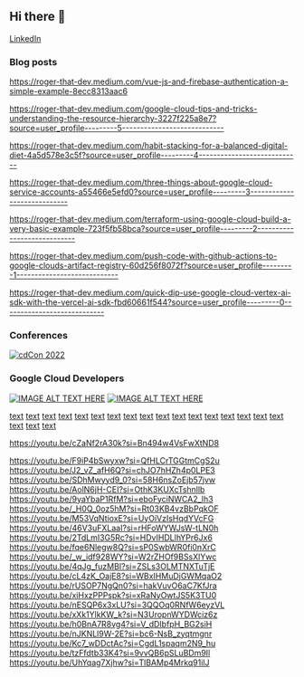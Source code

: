 ## Hi there 👋

[LinkedIn](https://www.linkedin.com/in/rogermartinez/)


### Blog posts
https://roger-that-dev.medium.com/vue-js-and-firebase-authentication-a-simple-example-8ecc8313aac6

https://roger-that-dev.medium.com/google-cloud-tips-and-tricks-understanding-the-resource-hierarchy-3227f225a8e7?source=user_profile---------5----------------------------

https://roger-that-dev.medium.com/habit-stacking-for-a-balanced-digital-diet-4a5d578e3c5f?source=user_profile---------4----------------------------

https://roger-that-dev.medium.com/three-things-about-google-cloud-service-accounts-a55466e5efd0?source=user_profile---------3----------------------------

https://roger-that-dev.medium.com/terraform-using-google-cloud-build-a-very-basic-example-723f5fb58bca?source=user_profile---------2----------------------------

https://roger-that-dev.medium.com/push-code-with-github-actions-to-google-clouds-artifact-registry-60d256f8072f?source=user_profile---------1----------------------------

https://roger-that-dev.medium.com/quick-dip-use-google-cloud-vertex-ai-sdk-with-the-vercel-ai-sdk-fbd60661f544?source=user_profile---------0----------------------------


### Conferences
[![cdCon 2022](https://img.youtube.com/vi/J2_vZ_afH6Q/0.jpg)](https://www.youtube.com/watch?v=J2_vZ_afH6Q)

### Google Cloud Developers
[![IMAGE ALT TEXT HERE](https://img.youtube.com/vi/cZaNf2rA30k/0.jpg)](https://www.youtube.com/watch?v=cZaNf2rA30k)
[![IMAGE ALT TEXT HERE](https://img.youtube.com/vi/F9iP4bSwyxw/0.jpg)](https://www.youtube.com/watch?v=F9iP4bSwyxw)



[text](https://youtu.be/SDhMwyyd9_0?si=58H6nsZoEjb57jvw)
[text](https://youtu.be/AolN6jH-CEI?si=OthK3KUXcTshnllb)
[text](https://youtu.be/9yaYbaP1RfM?si=eboFyciNWCA2_lh3)
[text](https://youtu.be/_H0Q_0oz5hM?si=Rt03KB4vzBbPqkOF)
[text](https://youtu.be/M53VqNtioxE?si=UyOiVzIsHqdYVcFG)
[text](https://youtu.be/46V3uFXLaaI?si=rHFoWYWJsW-tLN0h)
[text](https://youtu.be/2TdLmI3G5Rc?si=HDvIHDLlhYPr6Jx6)
[text](https://youtu.be/fqe6Nlegw8Q?si=sP0SwbWR0fi0nXrC)
[text](https://youtu.be/_w_idf928WY?si=W2rZHOf9BSsXlYwc)
[text](https://youtu.be/4qJg_fuzMBI?si=ZSLs3OLMTNXTuTjE)
[text](https://youtu.be/cL4zK_OajE8?si=WBxIHMuDjGWMqaO2)
[text](https://youtu.be/rUSOP7NgQn0?si=hakVuvO6aC7KfJra)
[text](https://youtu.be/xiHxzPPPspk?si=xRaNyOwtJS5K3TU0)
[text](https://youtu.be/nESQP6x3xLU?si=3QQOq0RNfW6eyzVL)
[text](https://youtu.be/xXk1YlkKW_k?si=N3UropnWYDWciz6z)
[text](https://youtu.be/h0BnA7R8vg4?si=V_dDIbfpH_BG2siH)
[text](https://youtu.be/nJKNLl9W-2E?si=bc6-NsB_zyqtmgnr)
[text](https://youtu.be/Kc7_wDDctAc?si=CgdL1spaqm2N9_hu)
[text](https://youtu.be/tzFfdtb33K4?si=9vvQB6pSLuBDm9Il)
[text](https://youtu.be/UhYqag7Xjhw?si=TlBAMp4Mrkq91ilJ)


https://youtu.be/cZaNf2rA30k?si=Bn494w4VsFwXtND8

https://youtu.be/F9iP4bSwyxw?si=QfHLCrTGGtmCgS2u
https://youtu.be/J2_vZ_afH6Q?si=chJO7hHZh4p0LPE3
https://youtu.be/SDhMwyyd9_0?si=58H6nsZoEjb57jvw
https://youtu.be/AolN6jH-CEI?si=OthK3KUXcTshnllb
https://youtu.be/9yaYbaP1RfM?si=eboFyciNWCA2_lh3
https://youtu.be/_H0Q_0oz5hM?si=Rt03KB4vzBbPqkOF
https://youtu.be/M53VqNtioxE?si=UyOiVzIsHqdYVcFG
https://youtu.be/46V3uFXLaaI?si=rHFoWYWJsW-tLN0h
https://youtu.be/2TdLmI3G5Rc?si=HDvIHDLlhYPr6Jx6
https://youtu.be/fqe6Nlegw8Q?si=sP0SwbWR0fi0nXrC
https://youtu.be/_w_idf928WY?si=W2rZHOf9BSsXlYwc
https://youtu.be/4qJg_fuzMBI?si=ZSLs3OLMTNXTuTjE
https://youtu.be/cL4zK_OajE8?si=WBxIHMuDjGWMqaO2
https://youtu.be/rUSOP7NgQn0?si=hakVuvO6aC7KfJra
https://youtu.be/xiHxzPPPspk?si=xRaNyOwtJS5K3TU0
https://youtu.be/nESQP6x3xLU?si=3QQOq0RNfW6eyzVL
https://youtu.be/xXk1YlkKW_k?si=N3UropnWYDWciz6z
https://youtu.be/h0BnA7R8vg4?si=V_dDIbfpH_BG2siH
https://youtu.be/nJKNLl9W-2E?si=bc6-NsB_zyqtmgnr
https://youtu.be/Kc7_wDDctAc?si=CgdL1spaqm2N9_hu
https://youtu.be/tzFfdtb33K4?si=9vvQB6pSLuBDm9Il
https://youtu.be/UhYqag7Xjhw?si=TlBAMp4Mrkq91ilJ

<!--
**rogerthatdev/rogerthatdev** is a ✨ _special_ ✨ repository because its `README.md` (this file) appears on your GitHub profile.

Here are some ideas to get you started:

- 🔭 I’m currently working on ...
- 🌱 I’m currently learning ...
- 👯 I’m looking to collaborate on ...
- 🤔 I’m looking for help with ...
- 💬 Ask me about ...
- 📫 How to reach me: ...
- 😄 Pronouns: ...
- ⚡ Fun fact: ...
-->
